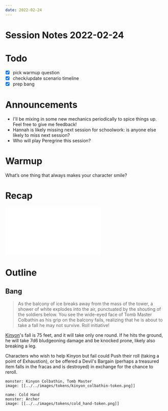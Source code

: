 ```yaml
---
date: 2022-02-24
---
```

# Session Notes 2022-02-24
# Todo
- [x] pick warmup question
- [x] check/update scenario timeline
- [x] prep bang
# Announcements
- I'll be mixing in some new mechanics periodically to spice things up. Feel free to give me feedback!
- Hannah is likely missing next session for schoolwork: is anyone else likely to miss next session?
- Who will play Peregrine this session?
# Warmup
What’s one thing that always makes your character smile?
# Recap
![a3e4-doors-keep-people-apart](../../logbook/a3e4-doors-keep-people-apart.md)
# Outline
## Bang
> As the balcony of ice breaks away from the mass of the tower, a shower of white explodes into the air, punctuated by the shouting of the soldiers below. You see the wide-eyed face of Tomb Master Colbathin as his grip on the balcony fails, realizing that he is about to take a fall he may not survive. Roll initiative!

[Kinyon](../../npcs/kinyon-colbathin.md)'s fall is 75 feet, and it will take only one round. If he hits the ground, he will take 7d6 bludgeoning damage and be knocked prone, likely also breaking a leg.

Characters who wish to help Kinyon but fail could Push their roll (taking a point of Exhaustion), or be offered a Devil's Bargain (perhaps a treasured item falls in the fracas and is destroyed) in exchange for the chance to reroll.

```statblock
monster: Kinyon Colbathin, Tomb Master
image: [[../../images/tokens/kinyon_colbathin-token.png]]
```
```statblock
name: Cold Hand
monster: Archer
image: [[../../images/tokens/cold_hand-token.png]]
```
